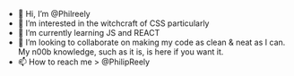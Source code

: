 - 👋 Hi, I’m @Philreely
- 👀 I’m interested in the witchcraft of CSS particularly
- 🌱 I’m currently learning JS and REACT
- 💞️ I’m looking to collaborate on making my code as clean & neat as I can. My n00b knowledge, such as it is, is here if you want it.
- 📫 How to reach me > @PhilipReely

<!---
Philreely/Philreely is a ✨ special ✨ repository because its `README.md` (this file) appears on your GitHub profile.
You can click the Preview link to take a look at your changes.
--->
